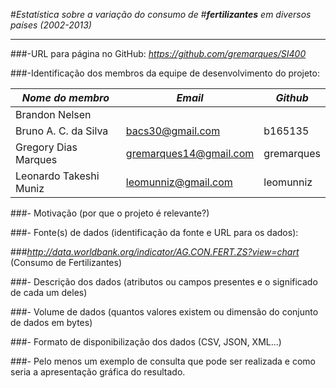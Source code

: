 #_Estatística sobre a variação do consumo de_
#_**fertilizantes** em diversos países (2002-2013)_
_____________________________________________________________________
###-URL para página no GitHub: _https://github.com/gremarques/SI400_

###-Identificação dos membros da equipe de desenvolvimento do projeto:

_Nome do membro_      |           _Email_          |  _Github_  | 
----------------------|----------------------------|------------|
Brandon Nelsen        |                            |            |
Bruno A. C. da Silva  |    bacs30@gmail.com        | b165135    |
Gregory Dias Marques  |    gremarques14@gmail.com  | gremarques |
Leonardo Takeshi Muniz|    leomunniz@gmail.com     | leomunniz  |

###- Motivação (por que o projeto é relevante?)

###- Fonte(s) de dados (identificação da fonte e URL para os dados): 
  
###_http://data.worldbank.org/indicator/AG.CON.FERT.ZS?view=chart_ (Consumo de Fertilizantes)

###- Descrição dos dados (atributos ou campos presentes e o significado de cada um deles)

###- Volume de dados (quantos valores existem ou dimensão do conjunto de dados em bytes)

###- Formato de disponibilização dos dados (CSV, JSON, XML...)

###- Pelo menos um exemplo de consulta que pode ser realizada e como seria a apresentação gráfica do resultado.
